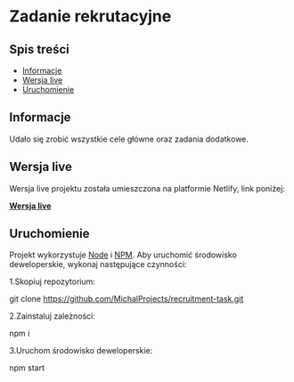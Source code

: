 # Zadanie rekrutacyjne

## Spis treści

- [Informacje](#info)
- [Wersja live](#wersja-live)
- [Uruchomienie](#uruchomienie)

## Informacje

Udało się zrobić wszystkie cele główne oraz zadania dodatkowe.

## Wersja live

Wersja live projektu została umieszczona na platformie Netlify, link poniżej:

**[Wersja live](https://669195a62ae3bd477d3aa1ca--recruitmenttask12.netlify.app/)**

## Uruchomienie

Projekt wykorzystuje [Node](https://nodejs.org/en/) i [NPM](https://www.npmjs.com/). Aby uruchomić środowisko deweloperskie, wykonaj następujące czynności:

1.Skopiuj repozytorium:

git clone https://github.com/MichalProjects/recruitment-task.git

2.Zainstaluj zależności:

npm i

3.Uruchom środowisko deweloperskie:

npm start
